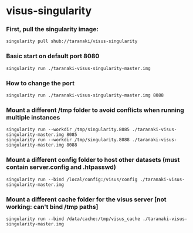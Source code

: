 # visus-singularity

### First, pull the singularity image:
`singularity pull shub://taranaki/visus-singularity`

### Basic start on default port 8080
`singularity run ./taranaki-visus-singularity-master.img`

### How to change the port
`singularity run ./taranaki-visus-singularity-master.img 8088`

### Mount a different /tmp folder to avoid conflicts when running multiple instances
```
singularity run --workdir /tmp/singularity.8085 ./taranaki-visus-singularity-master.img 8085
singularity run --workdir /tmp/singularity.8088 ./taranaki-visus-singularity-master.img 8088
```

### Mount a different config folder to host other datasets (must contain server.config and .htpasswd)
`singularity run --bind /local/config:/visus/config ./taranaki-visus-singularity-master.img`

### Mount a different cache folder for the visus server [not working: can't bind /tmp paths]
`singularity run --bind /data/cache:/tmp/visus_cache ./taranaki-visus-singularity-master.img`
